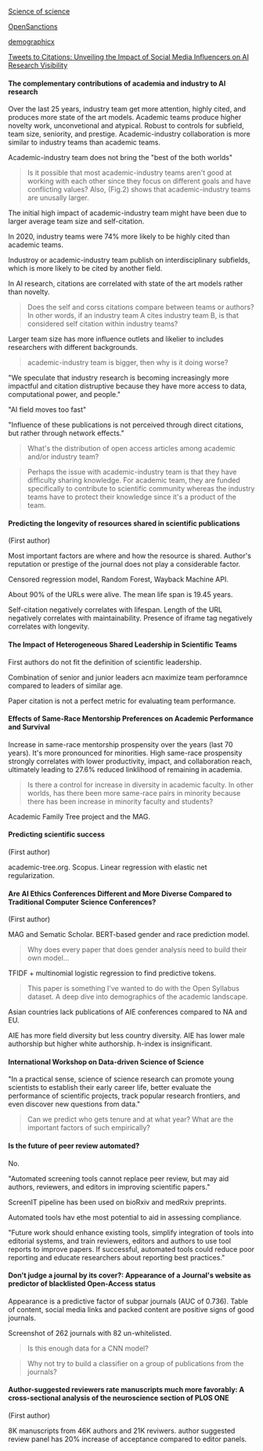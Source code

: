[Science of science](https://s4.scienceofscience.org/)

[OpenSanctions](https://github.com/opensanctions)

[demographicx](https://github.com/sciosci/demographicx)

[Tweets to Citations: Unveiling the Impact of Social Media Influencers on AI Research Visibility](https://arxiv.org/abs/2401.13782)

#### The complementary contributions of academia and industry to AI research

Over the last 25 years, industry team get more attention, highly cited, and produces more state of the art models. Academic teams produce higher novelty work, unconvetional and atypical. Robust to controls for subfield, team size, seniority, and prestige. Academic-industry collaboration is more similar to industry teams than academic teams.

Academic-industry team does not bring the "best of the both worlds"

> Is it possible that most academic-industry teams aren't good at working with each other since they focus on different goals and have conflicting values? Also, (Fig.2) shows that academic-industry teams are unusally larger.

The initial high impact of academic-industry team might have been due to larger average team size and self-citation.

In 2020, industry teams were 74% more likely to be highly cited than academic teams.

Industroy or academic-industry team publish on interdisciplinary subfields, which is more likely to be cited by another field.

In AI research, citations are correlated with state of the art models rather than novelty.

> Does the self and corss citations compare between teams or authors? In other words, if an industry team A cites industry team B, is that considered self citation within industry teams?

Larger team size has more influence outlets and likelier to includes researchers with different backgrounds.

> academic-industry team is bigger, then why is it doing worse?

"We speculate that industry research is becoming increasingly more impactful and citation distruptive because they have more access to data, computational power, and people."

"AI field moves too fast"

"Influence of these publications is not perceived through direct citations, but rather through network effects."

> What's the distribution of open access articles among academic and/or industry team?

> Perhaps the issue with academic-industry team is that they have difficulty sharing knowledge. For academic team, they are funded specifically to contribute to scientific community whereas the industry teams have to protect their knowledge since it's a product of the team.

#### Predicting the longevity of resources shared in scientific publications

(First author)

Most important factors are where and how the resource is shared. Author's reputation or prestige of the journal does not play a considerable factor.

Censored regression model, Random Forest, Wayback Machine API.

About 90% of the URLs were alive. The mean life span is 19.45 years.

Self-citation negatively correlates with lifespan. Length of the URL negatively correlates with maintainability. Presence of iframe tag negatively correlates with longevity.

#### The Impact of Heterogeneous Shared Leadership in Scientific Teams

First authors do not fit the definition of scientific leadership.

Combination of senior and junior leaders acn maximize team perforamnce compared to leaders of similar age.

Paper citation is not a perfect metric for evaluating team performance.

#### Effects of Same-Race Mentorship Preferences on Academic Performance and Survival

Increase in same-race mentorship prospensity over the years (last 70 years). It's more pronounced for minorities. High same-race prospensity strongly correlates with lower productivity, impact, and collaboration reach, ultimately leading to 27.6% reduced linklihood of remaining in academia.

> Is there a control for increase in diversity in academic faculty. In other worlds, has there been more same-race pairs in minority because there has been increase in minority faculty and students?

Academic Family Tree project and the MAG.

#### Predicting scientific success

(First author)

academic-tree.org. Scopus. Linear regression with elastic net regularization.

#### Are AI Ethics Conferences Different and More Diverse Compared to Traditional Computer Science Conferences?

(First author)

MAG and Sematic Scholar. BERT-based gender and race prediction model.

> Why does every paper that does gender analysis need to build their own model...

TFIDF + multinomial logistic regression to find predictive tokens.

> This paper is something I've wanted to do with the Open Syllabus dataset. A deep dive into demographics of the academic landscape.

Asian countries lack publications of AIE conferences compared to NA and EU.

AIE has more field diversity but less country diversity. AIE has lower male authorship but higher white authorship. h-index is insignificant.


#### International Workshop on Data-driven Science of Science

"In a practical sense, science of science research can promote young scientists to establish their early career life, better evaluate the performance of scientific projects, track popular research frontiers, and even discover new questions from data." 

> Can we predict who gets tenure and at what year? What are the important factors of such empirically?

#### Is the future of peer review automated?

No.

"Automated screening tools cannot replace peer review, but may aid authors, reviewers, and editors in improving
scientific papers."

ScreenIT pipeline has been used on bioRxiv and medRxiv preprints.

Automated tools hav ethe most potential to aid in assessing compliance.

"Future work should enhance existing tools, simplify integration of tools into editorial systems, and train reviewers, editors and authors to use tool reports to improve papers. If successful, automated tools could reduce poor reporting and educate researchers about reporting best practices."

#### Don't judge a journal by its cover?: Appearance of a Journal's website as predictor of blacklisted Open-Access status

Appearance is a predictive factor of subpar journals (AUC of 0.736). Table of content, social media links and packed content are positive signs of good journals.

Screenshot of 262 journals with 82 un-whitelisted.

> Is this enough data for a CNN model?

> Why not try to build a classifier on a group of publications from the journals?


#### Author-suggested reviewers rate manuscripts much more favorably: A cross-sectional analysis of the neuroscience section of PLOS ONE

(First author)

8K manuscripts from 46K authors and 21K reviwers. author suggested review panel has 20% increase of acceptance compared to editor panels.

